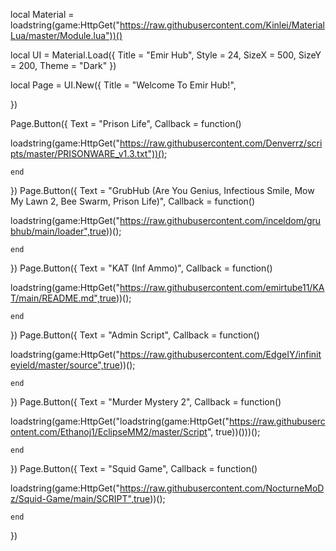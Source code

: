 local Material = loadstring(game:HttpGet("https://raw.githubusercontent.com/Kinlei/MaterialLua/master/Module.lua"))()

local UI = Material.Load({
     Title = "Emir Hub",
     Style = 24,
     SizeX = 500,
     SizeY = 200,
     Theme = "Dark"
})

local Page = UI.New({
    Title = "Welcome To Emir Hub!",


})

Page.Button({
    Text = "Prison Life",
    Callback = function()
        





loadstring(game:HttpGet("https://raw.githubusercontent.com/Denverrz/scripts/master/PRISONWARE_v1.3.txt"))();














    end
})
Page.Button({
    Text = "GrubHub (Are You Genius, Infectious Smile, Mow My Lawn 2, Bee Swarm, Prison Life)",
    Callback = function()
        





loadstring(game:HttpGet("https://raw.githubusercontent.com/inceldom/grubhub/main/loader",true))();














    end
})
Page.Button({
    Text = "KAT (Inf Ammo)",
    Callback = function()
        





loadstring(game:HttpGet("https://raw.githubusercontent.com/emirtube11/KAT/main/README.md",true))();














    end
})
Page.Button({
    Text = "Admin Script",
    Callback = function()
        





loadstring(game:HttpGet("https://raw.githubusercontent.com/EdgeIY/infiniteyield/master/source",true))();














    end
})
Page.Button({
    Text = "Murder Mystery 2",
    Callback = function()
        





loadstring(game:HttpGet("loadstring(game:HttpGet("https://raw.githubusercontent.com/Ethanoj1/EclipseMM2/master/Script", true))()))();














    end
})
Page.Button({
    Text = "Squid Game",
    Callback = function()
        





loadstring(game:HttpGet("https://raw.githubusercontent.com/NocturneMoDz/Squid-Game/main/SCRIPT",true))();














    end
})
